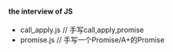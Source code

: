 #### the interview of JS
* call_apply.js // 手写call,apply,promise
* promise.js // 手写一个Promise/A+的Promise